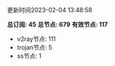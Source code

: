 更新时间2023-02-04 13:48:58

**总订阅: 45**
**总节点: 679**
**有效节点: 117**
- v2ray节点: 111
- trojan节点: 5
- ss节点: 1
